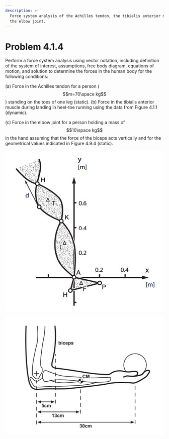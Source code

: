 ```yaml
---
description: >-
  Force system analysis of the Achilles tendon, the tibialis anterior muscle and
  the elbow joint.
---
```


# Problem 4.1.4

Perform a force system analysis using vector notation, including definition of the system of interest, assumptions, free body diagram, equations of motion, and solution to determine the forces in the human body for the following conditions:

(a) Force in the Achilles tendon for a person ($$m=70\space kg$$) standing on the toes of one leg (static). (b) Force in the tibialis anterior muscle during landing in heel-toe running using the data from Figure 4.1.1 (dynamic).

(c) Force in the elbow joint for a person holding a mass of $$10\space kg$$ in the hand assuming that the force of the biceps acts vertically and for the geometrical values indicated in Figure 4.9.4 (static).

![Figure 4.1.1: Schematic illustration of a human leg during landing on the heel.](<../../.gitbook/assets/Problem 4.1.4 a (1).JPG>)

![Figure 4.1.2: Schematic illustration of the arm of a subject holding a mass of  in the hand.](<../../.gitbook/assets/Problem 4.1.4.JPG>)
